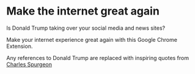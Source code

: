 # Make the internet great again
Is Donald Trump taking over your social media and news sites?

Make your internet experience great again with this Google Chrome Extension.

Any references to Donald Trump are replaced with inspiring quotes from [Charles Spurgeon](https://en.wikipedia.org/wiki/Charles_Spurgeon)
